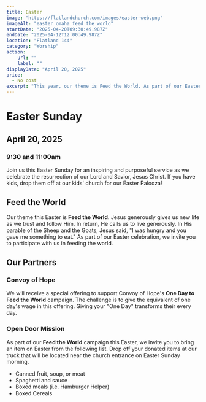 ```yaml
---
title: Easter
image: "https://flatlandchurch.com/images/easter-web.png"
imageAlt: "easter omaha feed the world"
startDate: "2025-04-20T09:30:49.987Z"
endDate: "2025-04-12T12:00:49.987Z"
location: "Flatland 144"
category: "Worship"
action:
    url: ""
    label: ""
displayDate: "April 20, 2025"
price:
  - No cost
excerpt: "This year, our theme is Feed the World. As part of our Easter celebration we are partnering with two outstanding organizations."
---
```


# Easter Sunday

## April 20, 2025

### 9:30 and 11:00am

Join us this Easter Sunday for an inspiring and purposeful service as we celebrate the resurrection of our Lord and Savior, Jesus Christ. If you have kids, drop them off at our kids' church for our Easter Palooza!

## Feed the World

Our theme this Easter is <b>Feed the World</b>. Jesus generously gives us new life as we trust and follow Him. In return, He calls us to live generously. In His parable of the Sheep and the Goats, Jesus said, "I was hungry and you gave me something to eat." As part of our Easter celebration, we invite you to participate with us in feeding the world.

## Our Partners

### Convoy of Hope

We will receive a special offering to support Convoy of Hope's <b>One Day to Feed the World</b> campaign. The challenge is to give the equivalent of one day's wage in this offering. Giving your "One Day" transforms their every day.

### Open Door Mission

As part of our <b>Feed the World</b> campaign this Easter, we invite you to bring an item on Easter from the following list. Drop off your donated items at our truck that will be located near the church entrance on Easter Sunday morning.
<ul>
  <li>Canned fruit, soup, or meat
  <li>Spaghetti and sauce
  <li>Boxed meals (i.e. Hamburger Helper)
  <li>Boxed Cereals<br>
</ul>
